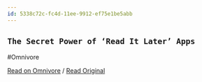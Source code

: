 ```yaml
---
id: 5338c72c-fc4d-11ee-9912-ef75e1be5abb
---
```


## `The Secret Power of ‘Read It Later’ Apps`
#Omnivore

[Read on Omnivore](https://omnivore.app/me/the-secret-power-of-read-it-later-apps) / [Read Original](https://fortelabs.co/blog/the-secret-power-of-read-it-later-apps)



